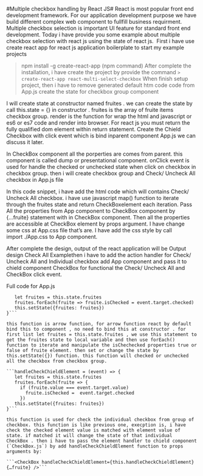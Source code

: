 #Multiple checkbox handling by React JS#
React is most popular front end development framework. For our application development purpose we have build different complex web component to fullfill business requirment. Multiple checkbox selection is important UI feature for standard front end development. Today i have provide you some example about multiple checkbox selection with react js using the state of react js. 
First i have use create react app for react js application boilerplate to start my example projects
> npm install -g create-react-app (npm command)
After complete the installation, i have create the project by provide the command
```> create-react-app react-multi-select-checkbox```
When finish setup project, then i have to remove generated default htm code code from App.js create the state for checkbox group component



I will create state at constructor named fruites . we can create the state by call this.state = {} in constructor . fruites is the array of fruite items checkbox group. render is the function for wrap the html and javascript or es6 or es7 code and render into browser. For react js you must return the fully qualified dom element within return statement.
Create the Chield Checkbox with click event which is bind inparent component App.js we can discuss it later.



In CheckBox component all the porperties are comes from parent. this component is called dump or presentational component. onClick event is used for handle the checked or unchecked state when click on checkbox in checkbox group.
then i will create checkbox group and Check/ Uncheck All checkbox in App.js file



In this code snippet, i have add the html code which will contains Check/ Uncheck All checkbox. i have use javascript map() function to iterate through the fruites state and return CheckBoxelement each iteration. Pass All the properties from App component to CheckBox component by {...fruite} statement with in CheckBox component. Then all the properties are accessible at CheckBox element by props argument. I have change some css at App.css file that’s are. I have add the css style by call import ./App.css to App component.



After complete the design, output of the react application will be
Output design Check All Examplethen i have to add the action handler for Check/ Uncheck All and Individual checkbox add App component and pass it to chield component CheckBox for functional the Check/ Uncheck All and CheckBox click event.



Full code for App.js 

```filehandleAllChecked = (event) => {
   let fruites = this.state.fruites
   fruites.forEach(fruite => fruite.isChecked = event.target.checked)
   this.setState({fruites: fruites})
}```

this function is arrow function, for arrow function react by default bind this to component , no need to bind this at constructor . for first list let fruites = this.state.fruites , we use this statement to get the fruites state to local variable and then use forEach() function to iterate and manipulate the isChechecked properties true or false of fruite element. then set or change the state by this.setState({}) function. this function will checked or unchecked all the checkbox from checkbox group.

```handleCheckChieldElement = (event) => {
   let fruites = this.state.fruites
   fruites.forEach(fruite => {
     if (fruite.value === event.target.value)
       fruite.isChecked =  event.target.checked
     })
   this.setState({fruites: fruites})
}```

this function is used for check the individual checkbox from group of checkbox. this function is like previous one, execption is, i have check the checked element value is matched with element value of state. if matched it will change the state of that individual CheckBox . then i have to pass the element handler to chield component (`CheckBox.js`) by add handleCheckChieldElement function to props arguments by:

```<CheckBox handleCheckChieldElement={this.handleCheckChieldElement} {…fruite} />```
